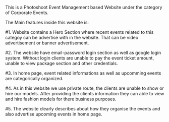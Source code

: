 This is a Photoshoot Event Management based Website under the category of Corporate Events.

The Main features inside this website is:

#1. Website contains a Hero Section where recent events related to this categoy can be advertise with in the website. That can be video advertisement or banner advertisement.

#2. The website have email-password login section as well as google login system. Without login clients are unable to pay the event ticket amount, unable to view package section and other credentials.

#3. In home page, event related informations as well as upcomming events are categorically organized.

#4. As in this website we use private route, the clients are unable to show or hire our models. After providing the clients information they can able to view and hire fashion models for there business purposes.

#5. The website clearly describes about how they organise the events and also advertise upcoming events in home page.
